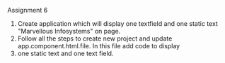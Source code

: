 Assignment 6

1. Create application which will display one textfield and one static text "Marvellous Infosystems" on page.
2. Follow all the steps to create new project and update app.component.html.file. In this file add code to display
3. one static text and one text field.
